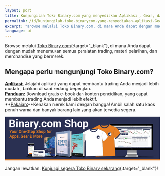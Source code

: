 ```yaml
---
layout: post
title: Kunjungilah Toko Binary.com yang menyediakan Aplikasi , Gear, dan banyak lagi!
permalink: /id/kunjungilah-toko-binarycom-yang-menyediakan-aplikasi-Gear-banyak-lagi/
excerpt: "Browse melalui Toko Binary.com, di mana Anda dapat dengan mudah menemukan semua peralatan trading, materi pelatihan, dan merchandise yang bermerek...."
language: id
---
```


Browse melalui [Toko Binary.com](https://shop.binary.com/collections/applications?utm_source=blog&utm_medium=social&utm_content=id&utm_campaign=whatsnew){:target="_blank"}, di mana Anda dapat dengan mudah menemukan semua peralatan trading, materi pelatihan, dan merchandise yang bermerek.

<h2>Mengapa perlu mengunjungi Toko Binary.com?</h2>


**<a href="https://shop.binary.com/collections/applications?utm_source=blog&utm_medium=social&utm_content=ID&utm_campaign=whatsnew" target="_blank">Aplikasi:</a>** Jelajahi aplikasi yang dapat membantu trading Anda menjadi lebih mudah , bahkan di saat sedang bepergian.
<br>
**<a href="https://shop.binary.com/collections/guides?utm_source=blog&utm_medium=social&utm_content=ID&utm_campaign=whatsnew" target="_blank">Panduan:</a>** Download gratis e-book dan konten pendidikan, yang dapat membantu trading Anda menjadi lebih efektif.
<br>
**<a href="https://shop.binary.com/collections/apparels?utm_source=blog&utm_medium=social&utm_content=ID&utm_campaign=whatsnew" target="_blank">Pakaian:</a>**Kenakan merek kami dengan bangga! Ambil salah satu kaos penuh warna dan banyak barang lain yang akan tersedia segera.


<a href="https://shop.binary.com/collections/all?utm_source=blog&utm_medium=social&utm_content=ID&utm_campaign=whatsnew" target="_blank"><img src="/images/binary-shop-email-image-01.jpg" alt=""></a>

Jangan lewatkan. [Kunjungi segera Toko Binary sekarang](https://shop.binary.com/collections/all?utm_source=blog&utm_medium=social&utm_content=ID&utm_campaign=whatsnew){:target="_blank"}!
